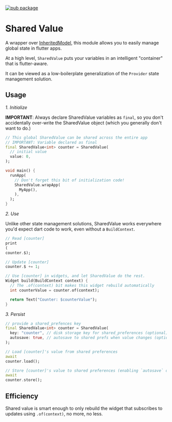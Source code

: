 [![pub package](https://img.shields.io/pub/v/shared_value.svg?style=for-the-badge)](https://pub.dartlang.org/packages/shared_value)

# Shared Value

A wrapper over [InheritedModel](https://api.flutter.dev/flutter/widgets/InheritedModel-class.html), this module allows
you to easily manage global state in flutter apps.

At a high level, `SharedValue` puts your variables in an intelligent "container" that is flutter-aware.

It can be viewed as a low-boilerplate generalization of the `Provider` state management solution.

## Usage

*1. Initialize*

**IMPORTANT**: Always declare SharedValue variables as `final`, so you don't accidentally over-write the SharedValue
object
(which you generally don't want to do.)

```dart
// This global SharedValue can be shared across the entire app
// IMPORTANT: Variable declared as final
final SharedValue<int> counter = SharedValue(
  // initial value
  value: 0,
);

void main() {
  runApp(
    // Don't forget this bit of initialization code!
    SharedValue.wrapApp(
      MyApp(),
    ),
  );
}
```

*2. Use*

Unlike other state management solutions, SharedValue works everywhere you'd expect dart code to work, even without
a `BuildContext`.

```dart
// Read [counter]
print
(
counter.$);

// Update [counter]
counter.$ += 1;

// Use [counter] in widgets, and let SharedValue do the rest.
Widget build(BuildContext context) {
  // The .of(context) bit makes this widget rebuild automatically
  int counterValue = counter.of(context);

  return Text("Counter: $counterValue");
}
```

*3. Persist*

```dart
// provide a shared_prefences key
final SharedValue<int> counter = SharedValue(
  key: "counter", // disk storage key for shared_preferences (optional)
  autosave: true, // autosave to shared prefs when value changes (optional)
);

// Load [counter]'s value from shared preferences
await
counter.load();

// Store [counter]'s value to shared preferences (enabling `autosave` does this automatically)
await
counter.store();
```

## Efficiency

Shared value is smart enough to only rebuild the widget that subscribes to updates using `.of(context)`, no more, no
less.
